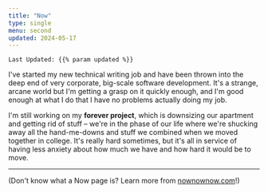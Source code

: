 ```yaml
---
title: "Now"
type: single
menu: second
updated: 2024-05-17
---
```


`Last Updated: {{% param updated %}}`

I've started my new technical writing job and have been thrown into the deep end of very corporate, big-scale software development. It's a strange, arcane world but I'm getting a grasp on it quickly enough, and I'm good enough at what I do that I have no problems actually doing my job.

I'm still working on my **forever project**, which is downsizing our apartment and getting rid of stuff – we're in the phase of our life where we're shucking away all the hand-me-downs and stuff we combined when we moved together in college. It's really hard sometimes, but it's all in service of having less anxiety about how much we have and how hard it would be to move.

---

(Don't know what a Now page is? Learn more from [nownownow.com](https://nownownow.com/about)!)
